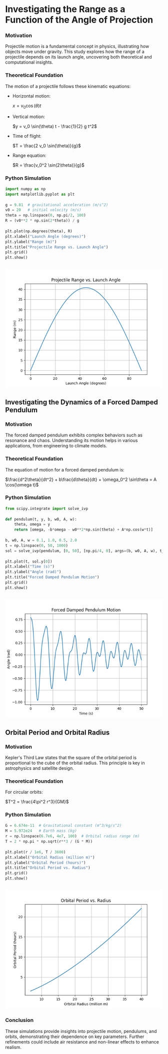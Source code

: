 # Investigating the Range as a Function of the Angle of Projection

### Motivation

Projectile motion is a fundamental concept in physics, illustrating how objects move under gravity. This study explores how the range of a projectile depends on its launch angle, uncovering both theoretical and computational insights.

### Theoretical Foundation

The motion of a projectile follows these kinematic equations:

- Horizontal motion: 
             
    $x = v_0 \cos(\theta) t$


- Vertical motion: 

    $y = v_0 \sin(\theta) t - \frac{1}{2} g t^2$


- Time of flight: 

     $T = \frac{2 v_0 \sin(\theta)}{g}$


- Range equation:


    $R = \frac{v_0^2 \sin(2\theta)}{g}$


### Python Simulation

```python
import numpy as np
import matplotlib.pyplot as plt

g = 9.81  # gravitational acceleration (m/s^2)
v0 = 20   # initial velocity (m/s)
theta = np.linspace(0, np.pi/2, 100)
R = (v0**2 * np.sin(2*theta)) / g

plt.plot(np.degrees(theta), R)
plt.xlabel("Launch Angle (degrees)")
plt.ylabel("Range (m)")
plt.title("Projectile Range vs. Launch Angle")
plt.grid()
plt.show()
```
![Projectile Range vs. Launch Angle](../../_pics/Projectile_Range_vs._Launch_Angle.png)
---

## Investigating the Dynamics of a Forced Damped Pendulum

### Motivation

The forced damped pendulum exhibits complex behaviors such as resonance and chaos. Understanding its motion helps in various applications, from engineering to climate models.

### Theoretical Foundation

The equation of motion for a forced damped pendulum is:

  
$\frac{d^2\theta}{dt^2} + b\frac{d\theta}{dt} + \omega_0^2 \sin\theta = A \cos(\omega t)$


### Python Simulation

```python
from scipy.integrate import solve_ivp

def pendulum(t, y, b, w0, A, w):
    theta, omega = y
    return [omega, -b*omega - w0**2*np.sin(theta) + A*np.cos(w*t)]

b, w0, A, w = 0.1, 1.0, 0.5, 2.0
t = np.linspace(0, 50, 1000)
sol = solve_ivp(pendulum, [0, 50], [np.pi/4, 0], args=(b, w0, A, w), t_eval=t)

plt.plot(t, sol.y[0])
plt.xlabel("Time (s)")
plt.ylabel("Angle (rad)")
plt.title("Forced Damped Pendulum Motion")
plt.grid()
plt.show()
```
![Forced_Damped_Pendulum_MotionP1](../../_pics/Forced_Damped_Pendulum_MotionP1.png)
---

## Orbital Period and Orbital Radius

### Motivation

Kepler's Third Law states that the square of the orbital period is proportional to the cube of the orbital radius. This principle is key in astrophysics and satellite design.

### Theoretical Foundation

For circular orbits:

$T^2 = \frac{4\pi^2 r^3}{GM}$


### Python Simulation

```python
G = 6.674e-11  # Gravitational constant (m^3/kg/s^2)
M = 5.972e24   # Earth mass (kg)
r = np.linspace(6.7e6, 4e7, 100)  # Orbital radius range (m)
T = 2 * np.pi * np.sqrt(r**3 / (G * M))

plt.plot(r / 1e6, T / 3600)
plt.xlabel("Orbital Radius (million m)")
plt.ylabel("Orbital Period (hours)")
plt.title("Orbital Period vs. Radius")
plt.grid()
plt.show()
```
![Orbital_Period_vs_Radius](../../_pics/Orbital_Period_vs_Radius.png)
---

### Conclusion

These simulations provide insights into projectile motion, pendulums, and orbits, demonstrating their dependence on key parameters. Further refinements could include air resistance and non-linear effects to enhance realism.


